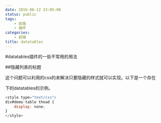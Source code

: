 ```yaml
---
date: 2016-06-12 23:05:00
status: public
tags: 
    - 前端
    - 插件
categories:
    - 前端
title: datatables
---
```


#datatables插件的一些不常用的用法

##隐藏列表的标题
    
这个问题可以利用的css的来解决只要隐藏<thread>的样式就可以实现。以下是一个存在<div id="demo-table">下的datatables的示例。

```js
<style type="text/css">
div#demo-table thead {
    display: none;
}
</style>        
```